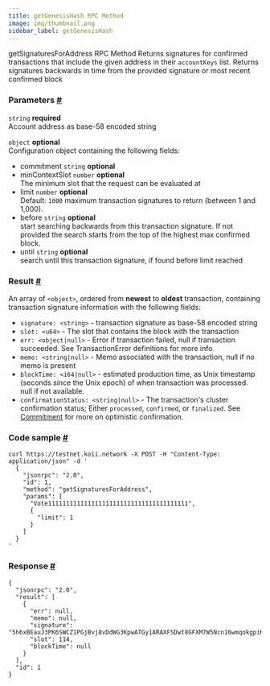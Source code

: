 ```yaml
--- 
title: getGenesisHash RPC Method  
image: img/thumbnail.png 
sidebar_label: getGenesisHash 
---  
```

getSignaturesForAddress RPC Method 
Returns signatures for confirmed transactions that include the given address in their `accountKeys` list. Returns signatures backwards in time from the provided signature or most recent confirmed block

### Parameters [#](#parameters)
`string` **required**  
Account address as base-58 encoded string  

`object` **optional**  
Configuration object containing the following fields:  
- commitment `string` **optional**   
- minContextSlot `number` **optional**  
The minimum slot that the request can be evaluated at  
- limit `number` **optional**    
  Default: `1000`
  maximum transaction signatures to return (between 1 and 1,000).
- before `string` **optional**  
  start searching backwards from this transaction signature. If not provided the search starts from the top of the highest max confirmed block.  
- until `string` **optional**  
search until this transaction signature, if found before limit reached

### Result [#](#result)

An array of `<object>`, ordered from **newest** to **oldest** transaction, containing transaction signature information with the following fields:

*   `signature: <string>` - transaction signature as base-58 encoded string
*   `slot: <u64>` - The slot that contains the block with the transaction
*   `err: <object|null>` - Error if transaction failed, null if transaction succeeded. See TransactionError definitions for more info.
*   `memo: <string|null>` - Memo associated with the transaction, null if no memo is present
*   `blockTime: <i64|null>` - estimated production time, as Unix timestamp (seconds since the Unix epoch) of when transaction was processed. null if not available.
*   `confirmationStatus: <string|null>` - The transaction's cluster confirmation status; Either `processed`, `confirmed`, or `finalized`. See [Commitment](/develop/rpcapi/intro#configuring-state-commitment) for more on optimistic confirmation.

### Code sample [#](#code-sample)

```
curl https://testnet.koii.network -X POST -H "Content-Type: application/json" -d '
  {
    "jsonrpc": "2.0",
    "id": 1,
    "method": "getSignaturesForAddress",
    "params": [
      "Vote111111111111111111111111111111111111111",
      {
        "limit": 1
      }
    ]
  }
'
```


### Response [#](#response)

```
{
  "jsonrpc": "2.0",
  "result": [
    {
      "err": null,
      "memo": null,
      "signature": "5h6xBEauJ3PK6SWCZ1PGjBvj8vDdWG3KpwATGy1ARAXFSDwt8GFXM7W5Ncn16wmqokgpiKRLuS83KUxyZyv2sUYv",
      "slot": 114,
      "blockTime": null
    }
  ],
  "id": 1
}
```
